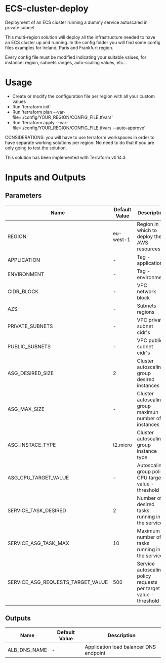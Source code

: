 # ECS-cluster-deploy
Deployment of an ECS cluster running a dummy service autoscaled in private subnet

This multi-region solution will deploy all the infrastructure needed to have an ECS cluster up and running. In the config folder you will find some config files examples for Ireland, Paris and Frankfurt region.

Every config file must be modified indicating your suitable values, for instance: region, subnets ranges, auto-scaling values, etc...

# Usage

* Create or modify the configuration file per region with all your custom values
* Run 'terraform init'
* Run 'terraform plan --var-file=./config/YOUR_REGION/CONFIG_FILE.tfvars'
* Run 'terraform apply --var-file=./config/YOUR_REGION/CONFIG_FILE.tfvars --auto-approve'

CONSIDERATIONS: you will have to use terraform workspaces in order to have separate working solutions per region. No need to do that if you are only going to test the solution.

This solution has been implemented with Terraform v0.14.3.


# Inputs and Outputs

## Parameters
Name | Default Value | Description |
--- | --- | --- |
| REGION | eu-west-1 | Region in which to deploy the AWS resources |
| APPLICATION | - | Tag - application
| ENVIRONMENT |	- | Tag - environment|
| CIDR_BLOCK | - | VPC network block |
| AZS |	- | Subnets regions |
| PRIVATE_SUBNETS | - | VPC private subnet cidr's |
| PUBLIC_SUBNETS | - | VPC public subnet cidr's |
| ASG_DESIRED_SIZE | 2 | Cluster autoscaling group desired instances |
| ASG_MAX_SIZE | - | Cluster autoscaling group maximun number of instances |
| ASG_INSTACE_TYPE | t2.micro | Cluster autoscaling group instance type |
| ASG_CPU_TARGET_VALUE | - | Autoscaling group policy CPU target value - threshold |
| SERVICE_TASK_DESIRED | 2 | Number of desired tasks running in the service |
| SERVICE_ASG_TASK_MAX | 10| Maximum number of tasks running in the service |
| SERVICE_ASG_REQUESTS_TARGET_VALUE | 500 | Service autoscaling policy requests per target value - threshold |

## Outputs
Name | Default Value | Description |
--- | --- | --- |
| ALB_DNS_NAME | - | Application load balancer DNS endpoint  |


